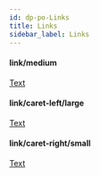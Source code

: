 ```yaml
---
id: dp-po-Links
title: Links
sidebar_label: Links
---
```


<h4>link/medium</h4>
<a href="" class="dp-po-Link Link--medium">Text</a>

<h4>link/caret-left/large</h4>
<a href="" class="dp-po-Link Link--large"><span class="dp-po-arrow arrow--brand-primary arrow--right"></span>Text</a>

<h4>link/caret-right/small</h4>
<a href="" class="dp-po-Link Link--small">Text<span class="dp-po-arrow arrow--brand-primary arrow--right"></span></a>
